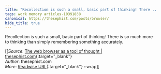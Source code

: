 ```yaml
---
title: "Recollection is such a small, basic part of thinking! There ..."
tags: work memory articles-10391838
canonical: https://thesephist.com/posts/browser/
hide_title: true
---
```


Recollection is such a small, basic part of thinking! There is so much more to thinking than simply remembering something accurately.


[[_Source_: [The web browser as a tool of thought | thesephist.com](https://thesephist.com/posts/browser/){:target="_blank"}<br>
_Author_: thesephist.com<br>
_More_: [Readwise URL](https://readwise.io/open/212480618){:target="_blank"}
::wrap]]